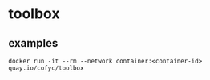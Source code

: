 # toolbox

## examples

```
docker run -it --rm --network container:<container-id> quay.io/cofyc/toolbox
```
